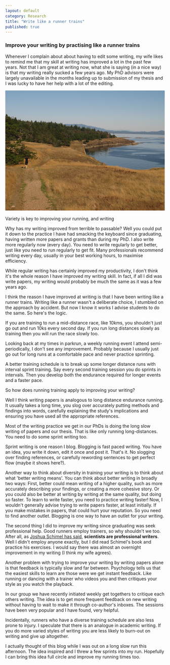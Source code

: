 ```yaml
---
layout: default
category: Research
title: "Write like a runner trains"
published: true
---
```


### Improve your writing by practising like a runner trains

Whenever I complain about about having to edit some writing, my wife likes to remind me that my skill at writing has improved a lot in the past few years. Not that I am great at writing now, what she is saying (in a nice way) is that my writing really sucked a few years ago. My PhD advisors were largely unavailable in the months leading up to submission of my thesis and I was lucky to have her help with a lot of the editing.


<div class = "image_caption">
<img src ="/images/runner.JPG" alt="" class="image_float"/>
<p>
Variety is key to improving your running, and writing </p>
</div>

Why has my writing improved from terrible to passable? Well you could put it down to the practice I have had smacking the keyboard since graduating, having written more papers and grants than during my PhD. I also write more regularly now (every day). You need to write regularly to get better, just like you need to run regularly to get fit. Many professionals recommend writing every day, usually in your best working hours, to maximise efficiency.

While regular writing has certainly improved my productivity, I don't think it's the whole reason I have improved my writing skill. In fact, if all I did was write papers, my writing would probably be much the same as it was a few years ago.

I think the reason I have improved at writing is that I have been writing like a runner trains. Writing like a runner wasn't a deliberate choice, I stumbled on the approach by accident. But now I know it works I advise students to do the same. So here's the logic.

If you are training to run a mid-distance race, like 10kms, you shouldn't just go out and run 10ks every second day. If you run long distances slowly as training then you will run the race slowly too.

Looking back at my times in parkrun, a weekly running event I attend semi-periodically, I don't see any improvement. Probably because I usually just go out for long runs at a comfortable pace and never practice sprinting.

A better training schedule is to break up some longer distance runs with interval sprint training. Say every second training session you do sprints in intervals. Then you develop both the endurance required for longer events and a faster pace.

So how does running training apply to improving your writing?

Well I think writing papers is analogous to long distance endurance running. It usually takes a long time, you slog over accurately putting methods and findings into words, carefully explaining the study's implications and ensuring you have used all the appropriate references.

Most of the writing practice we get in our PhDs is doing the long slow writing of papers and our thesis. That is like only running long-distances. You need to do some sprint writing too.

Sprint writing is one reason I blog. Blogging is fast paced writing. You have an idea, you write it down, edit it once and post it. That's it. No slogging over finding references, or carefully rewording sentences to get perfect flow (maybe it shows here?).

Another way to think about diversity in training your writing is to think about what 'better writing means'. You can think about better writing in broadly two ways: First, better could mean writing of a higher quality, such as more accurately describing your findings, or creating a more cohesive story. Or you could also be better at writing by writing at the same quality, but doing so faster.
To learn to write faster, you need to practice writing faster! Now, I wouldn't generally advise trying to write papers faster, at least initially. If you make mistakes in papers, that could hurt your reputation. So you need to find another outlet. Blogging is one way to have an outlet for your writing.

The second thing I did to improve my writing since graduating was seek professional help. Good runners employ trainers, so why shouldn't we too. After all, as [Joshua Schimel has said](https://schimelwritingscience.wordpress.com/), **scientists are professional writers**. Well I didn't employ anyone exactly, but I did read Schimel's book and practice his exercises. I would say there was almost an overnight improvement in my writing (I think my wife agrees).

Another problem with trying to improve your writing by writing papers alone is that feedback is typically slow and far between. Psychology tells us that the easiest skills to learn are those were we get instant feedback. Like running or dancing with a trainer who videos you and then critiques your style as you watch the playback.

In our group we have recently initiated weekly get togethers to critique each others writing. The idea is to get more frequent feedback on new writing without having to wait to make it through co-author's inboxes. The sessions have been very popular and I have found, very helpful.

Incidentally, runners who have a diverse training schedule are also less prone to injury. I speculate that there is an analogue in academic writing. If you do more varied styles of writing you are less likely to burn-out on writing and give up altogether.

I actually thought of this blog while I was out on a long slow run this afternoon. The idea inspired and I threw a few sprints into my run. Hopefully I can bring this idea full circle and improve my running times too.
